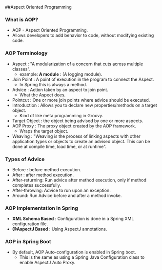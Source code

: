 ##Aspect Oriented Programming

### What is AOP?

* AOP - Aspect Oriented Programming.
* Allows developers to add behavior to code, without modifying existing code.


### AOP Terminology

* Aspect : "A modularization of a concern that cuts across multiple classes".
   * example: **A module** : (A logging module).
* Join Point : A point of execution in the program to connect the Aspect.
   * In Spring this is always a method.
* Advice : Action taken by an aspect to join point.
   * What the Aspect does.
* Pointcut : One or more join points where advice should be executed.
* Introduction : Allows you to declare new properties/methods on a target object.
   * Kind of like meta programming in Groovy.
* Target Object : the object being advised by one or more aspects.
* AOP Proxy : The proxy object created by the AOP framework.
   * Wraps the target object.
* Weaving : "Weaving is the process of linking aspects with other application types or objects to create
an advised object. This can be done at compile time, load time, or at runtime".

### Types of Advice

* Before : before method execution.
* After : after method execution.
* After-returning: Run advice after method execution, only if method completes successfully.
* After-throwing: Advice to run upon an exception.
* Around: Run Advice before and after a method invoke.

### AOP Implementation in Spring

* **XML Schema Based** : Configuration is done in a Spring XML configuration file.
* **@AspectJ Based** : Using AspectJ annotations.

### AOP in Spring Boot

* By default, AOP Auto-configuration is enabled in Spring boot.
   * This is the same as using a Spring Java Configuration class to enable AspectJ Auto Proxy.